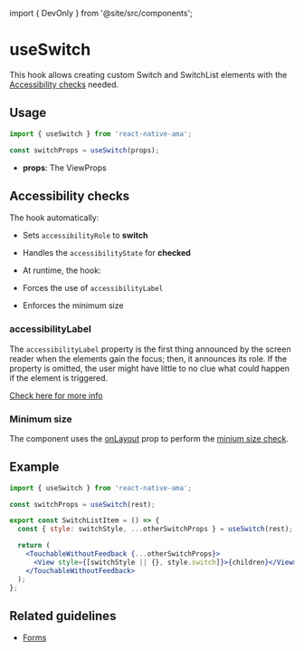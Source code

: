 import { DevOnly } from '@site/src/components';

# useSwitch

This hook allows creating custom Switch and SwitchList elements with the [Accessibility checks](#accessibility-checks) needed.

## Usage

```jsx
import { useSwitch } from 'react-native-ama';

const switchProps = useSwitch(props);
```

- **props**: The ViewProps

## Accessibility checks

The hook automatically:

- Sets `accessibilityRole` to **switch**
- Handles the `accessibilityState` for **checked**
- At runtime, the hook:

- Forces the use of `accessibilityLabel` <DevOnly />
- Enforces the minimum size <DevOnly />

### accessibilityLabel

The `accessibilityLabel` property is the first thing announced by the screen reader when the elements gain the focus; then, it announces its role. If the property is omitted, the user might have little to no clue what could happen if the element is triggered.

[Check here for more info](/guidelines/accessibility-label)

### Minimum size

The component uses the [onLayout](https://reactnative.dev/docs/layoutevent) prop to perform the [minium size check](/guidelines/minimum-size).

## Example

```jsx
import { useSwitch } from 'react-native-ama';

const switchProps = useSwitch(rest);

export const SwitchListItem = () => {
  const { style: switchStyle, ...otherSwitchProps } = useSwitch(rest);

  return (
    <TouchableWithoutFeedback {...otherSwitchProps}>
      <View style={[switchStyle || {}, style.switch]}>{children}</View>
    </TouchableWithoutFeedback>
  );
};
```

## Related guidelines

- [Forms](/guidelines/forms)
